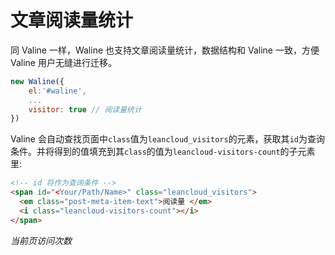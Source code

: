 # 文章阅读量统计

同 Valine 一样，Waline 也支持文章阅读量统计，数据结构和 Valine 一致，方便 Valine 用户无缝进行迁移。

```js
new Waline({
    el:'#waline',
    ...
    visitor: true // 阅读量统计
})
```

Valine 会自动查找页面中`class`值为`leancloud_visitors`的元素，获取其`id`为查询条件。并将得到的值填充到其`class`的值为`leancloud-visitors-count`的子元素里:

```html
<!-- id 将作为查询条件 -->
<span id="<Your/Path/Name>" class="leancloud_visitors">
  <em class="post-meta-item-text">阅读量 </em>
  <i class="leancloud-visitors-count"></i>
</span>
```

<span id="/visitor.html" class="leancloud_visitors" data-flag-title="文章阅读量统计">
    <em class="post-meta-item-text"> 当前页访问次数 </em>
    <i class="leancloud-visitors-count"></i>
</span>
